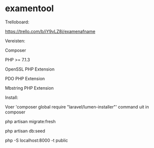 # examentool

Trelloboard:

https://trello.com/b/iY9vLZ8i/examenafname

Vereisten:

Composer

PHP >= 7.1.3

OpenSSL PHP Extension

PDO PHP Extension

Mbstring PHP Extension


Install:

Voer 'composer global require "laravel/lumen-installer"' command uit in composer

php artisan migrate:fresh

php artisan db:seed

php -S localhost:8000 -t public
